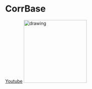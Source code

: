 # CorrBase

[Youtube](https://www.youtube.com/channel/UC0OMKRKPbPb0mIMHwCabDMA) <img src="https://www.freeiconspng.com/thumbs/youtube-logo-png/hd-youtube-logo-png-transparent-background-20.png" alt="drawing" width="200"/>
